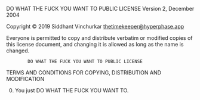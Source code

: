    DO WHAT THE FUCK YOU WANT TO PUBLIC LICENSE 
                    Version 2, December 2004 

 Copyright © 2019 Siddhant Vinchurkar <thetimekeeper@hyperphase.app> 

 Everyone is permitted to copy and distribute verbatim or modified 
 copies of this license document, and changing it is allowed as long 
 as the name is changed. 

            DO WHAT THE FUCK YOU WANT TO PUBLIC LICENSE 
   TERMS AND CONDITIONS FOR COPYING, DISTRIBUTION AND MODIFICATION 

  0. You just DO WHAT THE FUCK YOU WANT TO.
